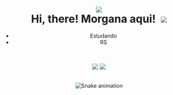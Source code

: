 <h1 align="center">

  
  <img src="https://c.tenor.com/P5DB2iGAecsAAAAj/peach-cat.gif" width="height: 39; position: center;">
     <br>Hi, there! Morgana aqui! ️
<img src="https://media.tenor.com/6HNiHsjPZOgAAAAC/ghibli-thats-me.gif" width="height: 39; position: center;">  
  

</h1>
<div align="center">
 
- Estudando 
- RS
  </div>
  <br>
  <br>
<div align="center">
  <a href="https://github.com/morganaschneider"><img src="https://img.shields.io/badge/GitHub-100000?style=for-the-badge&logo=github&logoColor=white"></a>
  <a href="mailto:morganaschneeider@gmail.com"><img src="https://img.shields.io/badge/Gmail-D14836?style=for-the-badge&logo=gmail&logoColor=white"></a>
</div>
<br>
<div align="center">
  
  ![Snake animation](https://github.com/danielbped/danielbped/blob/output/github-contribution-grid-snake.svg)
  
</div>
